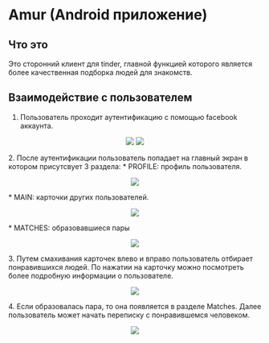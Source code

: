 # Amur (Android приложение)
## Что это
Это сторонний клиент для tinder, главной функцией которого является более качественная подборка людей для знакомств.
## Взаимодействие с пользователем
1. Пользователь проходит аутентификацию с помощью facebook аккаунта.
<p align="center">
	<img src="https://github.com/shaurmabecon/images/blob/master/Screen%20Shot%202018-06-06%20at%201.12.43%20PM.png" />
	<img src="https://github.com/shaurmabecon/images/blob/master/Screen%20Shot%202018-06-06%20at%201.13.08%20PM.png" />
</p>
2. После аутентификации пользователь попадает на главный экран в котором присутсвует 3 раздела:
	* PROFILE: профиль пользователя.
	<p align="center">
		<img src="https://github.com/shaurmabecon/images/blob/master/Screen%20Shot%202018-06-06%20at%201.20.03%20PM.png"/>
	</p>
	* MAIN: карточки других пользователей.
	<p align="center">
		<img src="https://github.com/shaurmabecon/images/blob/master/Screen%20Shot%202018-06-06%20at%201.37.26%20PM.png"/>
	</p>
	* MATCHES: образовавшиеся пары
	<p align="center">
		<img src="https://github.com/shaurmabecon/images/blob/master/Screen%20Shot%202018-06-06%20at%201.22.41%20PM.png"/>
	</p>
3. Путем смахивания карточек влево и вправо пользователь отбирает понравившихся людей. По нажатии на карточку можно посмотреть более подробную информации о пользователе.
<p align="center">
	<img src="https://github.com/shaurmabecon/images/blob/master/Screen%20Shot%202018-06-06%20at%201.37.42%20PM.png"/>
</p>
4. Если образовалась пара, то она появляется в разделе Matches. Далее пользователь может начать переписку с понравившемся человеком.
<p align="center">
	<img src="https://github.com/shaurmabecon/images/blob/master/Screen%20Shot%202018-06-06%20at%201.22.58%20PM.png"/>
</p>
